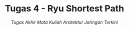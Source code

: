 <div align="center">
    <h1>Tugas 4 - Ryu Shortest Path</h1>
    <i>Tugas Akhir Mata Kuliah Arsitektur Jaringan Terkini</i>
</div>